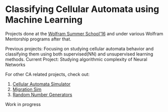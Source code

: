 # Classifying Cellular Automata using Machine Learning

Projects done at the [Wolfram Summer School'16](https://education.wolfram.com/summer/school/alumni/2016/shah/) and under various Wolfram Mentorship programs after that.


Previous projects: Focusing on studying cellular automata behavior and classifying them using both supervised(NN) and unsupervised learning methods.
Current Project: Studying algorithmic complexity of Neural Networks

For other CA related projects, check out: 
1. [Cellular Automata Simulator](http://www.github.com/karanprime/Cellular-Automata-Project)
2. [Migration Sim](http://www.github.com/karanprime/MigrationSimulator)
3. [Random Number Generators](https://github.com/karanprime/cx4230RandomNumberGenerators)

Work in progress
